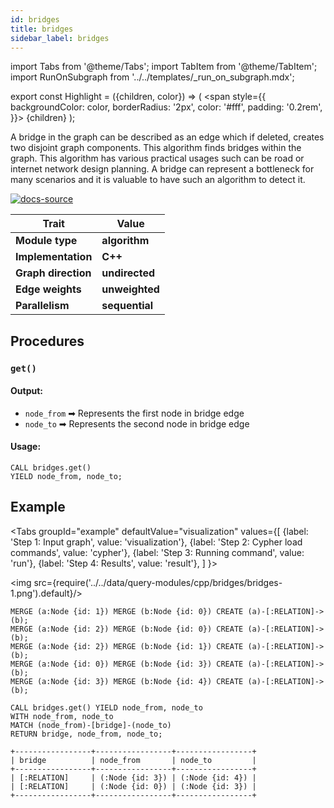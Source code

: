 ```yaml
---
id: bridges
title: bridges
sidebar_label: bridges
---
```


import Tabs from '@theme/Tabs';
import TabItem from '@theme/TabItem';
import RunOnSubgraph from '../../templates/_run_on_subgraph.mdx';

export const Highlight = ({children, color}) => (
  <span
    style={{
      backgroundColor: color,
      borderRadius: '2px',
      color: '#fff',
      padding: '0.2rem',
    }}>
    {children}
  </span>
);

A bridge in the graph can be described as an edge which if deleted, creates two disjoint graph components. This algorithm finds bridges within the graph. This algorithm has various practical usages such can be road or internet network design planning. A bridge can represent a bottleneck for many scenarios and it is valuable to have such an algorithm to detect it.

[![docs-source](https://img.shields.io/badge/source-bridges-FB6E00?logo=github&style=for-the-badge)](https://github.com/memgraph/mage/blob/main/cpp/bridges_module/bridges_module.cpp)

| Trait               | Value                                                 |
| ------------------- | ----------------------------------------------------- |
| **Module type**     | <Highlight color="#FB6E00">**algorithm**</Highlight>  |
| **Implementation**  | <Highlight color="#FB6E00">**C++**</Highlight>        |
| **Graph direction** | <Highlight color="#FB6E00">**undirected**</Highlight> |
| **Edge weights**    | <Highlight color="#FB6E00">**unweighted**</Highlight> |
| **Parallelism**     | <Highlight color="#FB6E00">**sequential**</Highlight> |

## Procedures

<RunOnSubgraph/>

### `get()`

#### Output:

* `node_from` ➡ Represents the first node in bridge edge
* `node_to` ➡ Represents the second node in bridge edge

#### Usage:
```cypher
CALL bridges.get()
YIELD node_from, node_to;
```

## Example

<Tabs
  groupId="example"
  defaultValue="visualization"
  values={[
    {label: 'Step 1: Input graph', value: 'visualization'},
    {label: 'Step 2: Cypher load commands', value: 'cypher'},
    {label: 'Step 3: Running command', value: 'run'},
    {label: 'Step 4: Results', value: 'result'},
  ]
}>
  <TabItem value="visualization">

  <img src={require('../../data/query-modules/cpp/bridges/bridges-1.png').default}/>

  </TabItem>


  <TabItem value="cypher">

```cypher
MERGE (a:Node {id: 1}) MERGE (b:Node {id: 0}) CREATE (a)-[:RELATION]->(b);
MERGE (a:Node {id: 2}) MERGE (b:Node {id: 0}) CREATE (a)-[:RELATION]->(b);
MERGE (a:Node {id: 2}) MERGE (b:Node {id: 1}) CREATE (a)-[:RELATION]->(b);
MERGE (a:Node {id: 0}) MERGE (b:Node {id: 3}) CREATE (a)-[:RELATION]->(b);
MERGE (a:Node {id: 3}) MERGE (b:Node {id: 4}) CREATE (a)-[:RELATION]->(b);
```

  </TabItem>

  <TabItem value="run">

```cypher
CALL bridges.get() YIELD node_from, node_to
WITH node_from, node_to
MATCH (node_from)-[bridge]-(node_to)
RETURN bridge, node_from, node_to;
```

  </TabItem>


  <TabItem value="result">

```plaintext
+-----------------+-----------------+-----------------+
| bridge          | node_from       | node_to         |
+-----------------+-----------------+-----------------+
| [:RELATION]     | (:Node {id: 3}) | (:Node {id: 4}) |
| [:RELATION]     | (:Node {id: 0}) | (:Node {id: 3}) |
+-----------------+-----------------+-----------------+
```

  </TabItem>

</Tabs>
